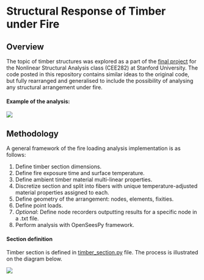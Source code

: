 # Structural Response of Timber under Fire

## Overview

The topic of timber structures was explored as a part of the [final project](//github.com/davydtamrazov/timber-response-under-fire/blob/main/aux/CEE282_FinalProject.pdf) for the Nonlinear Structural Analysis class (CEE282) at Stanford University. The code posted in this repository contains similar ideas to the original code, but fully rearranged and generalised to include the possibility of analysing any structural arrangement under fire.


#### Example of the analysis:

![](https://github.com/davydtamrazov/timber-response-under-fire/blob/main/aux/frame_example.gif)


## Methodology
A general framework of the fire loading analysis implementation is as follows:

1. Define timber section dimensions.
2. Define fire exposure time and surface temperature.
3. Define ambient timber material multi-linear properties.
4. Discretize section and split into fibers with unique temperature-adjusted material properties assigned to each.
5. Define geometry of the arrangement: nodes, elements, fixities.
6. Define point loads.
7. *Optional*: Define node recorders outputting results for a specific node in a .txt file.
8. Perform analysis with OpenSeesPy framework.

#### Section definition

Timber section is defined in [timber_section.py](https://github.com/davydtamrazov/timber-response-under-fire/blob/main/src/timber_section.py) file. The process is illustrated on the diagram below.

![](https://github.com/davydtamrazov/timber-response-under-fire/blob/main/aux/section_splitting_process.png)
